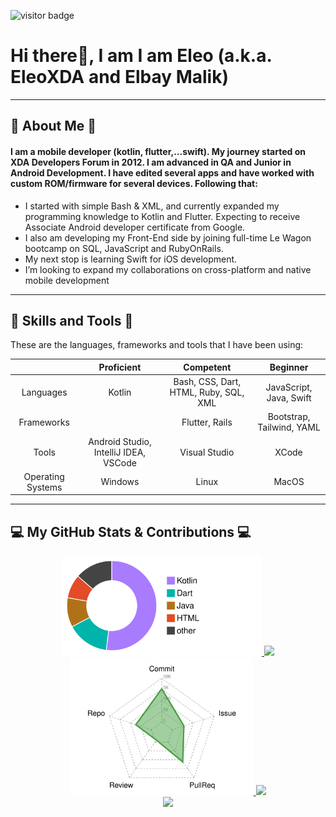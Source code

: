 ![visitor badge](https://visitor-badge.glitch.me/badge?page_id=EleoXDA.visitor-badge&left_color=red&right_color=green&left_text=Number%20of%20Visitors)
# Hi there👋, I am I am Eleo (a.k.a. EleoXDA and Elbay Malik)
  
---
## :information_desk_person:  About Me  :information_desk_person:
#### I am a mobile developer (kotlin, flutter,...swift). My journey started on XDA Developers Forum in 2012. I am advanced in QA and Junior in Android Development. I have edited several apps and have worked with custom ROM/firmware for several devices. Following that:

- I started with simple Bash & XML, and currently expanded my programming knowledge to Kotlin and Flutter. Expecting to receive Associate Android developer certificate from Google.
- I also am developing my Front-End side by joining full-time Le Wagon bootcamp on SQL, JavaScript and RubyOnRails.
- My next stop is learning Swift for iOS development.
- I’m looking to expand my collaborations on cross-platform and native mobile development

---

## :wrench:  Skills and Tools  :wrench:

These are the languages, frameworks and tools that I have been using:  


| | Proficient | Competent | Beginner |
| :-: | :-: | :-: | :-: |
| Languages | Kotlin | Bash, CSS, Dart, HTML, Ruby, SQL, XML | JavaScript, Java, Swift |
| Frameworks | | Flutter, Rails | Bootstrap, Tailwind, YAML |
| Tools | Android Studio, IntelliJ IDEA, VSCode | Visual Studio | XCode |
| Operating Systems | Windows | Linux | MacOS |
---

## :computer:  My GitHub Stats & Contributions  :computer:

<div align="center">
  <a href="#">
    <img height="160em" src="profile-3d-contrib/pie_lang_only.svg"/>
    <img height="180em" src="https://github-readme-stats.vercel.app/api?username=EleoXDA&count_private=true&show_icons=false&theme=vue&hide_rank=true&include_all_commits=false&hide_title=false"/>
</div>
<div align="center" margin->
  <a href="#">
    <img height="220em" src="profile-3d-contrib/radar_contrib_only.svg"/>
    <img height="180em" src="https://github-readme-streak-stats.herokuapp.com/?user=EleoXDA&theme=white"/>
</div>
<div align="center">
  <a href="#">
  <img width="1000em" src="https://activity-graph.herokuapp.com/graph?username=EleoXDA&bg_color=ffffff&color=000000&line=4c9d9e&point=ff0000&area=true&hide_border=true&hide_title=true"/>
</div>
